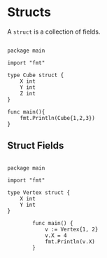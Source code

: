 # Structs

A `struct` is a collection of fields. 

``` golang 

package main 

import "fmt"

type Cube struct {
	X int 
	Y int
	Z int
}

func main(){
	fmt.Println(Cube{1,2,3})
}

```

## Struct Fields

``` golang

package main

import "fmt"

type Vertex struct {
	X int
	Y int
}

		func main() {
			v := Vertex{1, 2}
			v.X = 4
			fmt.Println(v.X)
		}

```
